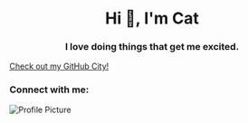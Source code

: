 <h1 align="center">Hi 👋, I'm Cat</h1>
<h3 align="center">I love doing things that get me excited.</h3>

[Check out my GitHub City!](https://honzaap.github.io/GithubCity/?name=Once-a-deadcat&year=2023)


<h3 align="left">Connect with me:</h3>
<p align="left">
</p>

<img src="https://raw.githubusercontent.com/Once-a-deadcat/Once-a-deadcat/main/profile.png" alt="Profile Picture">


